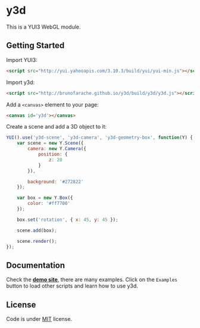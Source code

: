 # y3d

This is a YUI3 WebGL module.

## Getting Started

Import YUI3:

``` html
<script src="http://yui.yahooapis.com/3.10.3/build/yui/yui-min.js"></script>
```

Import y3d:

``` html
<script src="http://brunofarache.github.io/y3d/build/y3d/y3d.js"></script>
```

Add a `<canvas>` element to your page:

``` html
<canvas id='y3d'></canvas>
```

Create a scene and add a 3D object to it:

``` javascript
YUI().use('y3d-scene', 'y3d-camera', 'y3d-geometry-box', function(Y) {
	var scene = new Y.Scene({
		camera: new Y.Camera({
			position: {
				z: 20
			}
		}),

		background: '#272822'
	});

	var box = new Y.Box({
		color: '#ff7700'
	});

	box.set('rotation', { x: 45, y: 45 });

	scene.add(box);

	scene.render();
});
```
## Documentation

Check the **[demo site](http://brunofarache.github.io/y3d)**, there are many examples. Click on the `Examples` button to load other scripts and learn how to use y3d.

## License

Code is under [MIT](http://mit-license.org) license.
